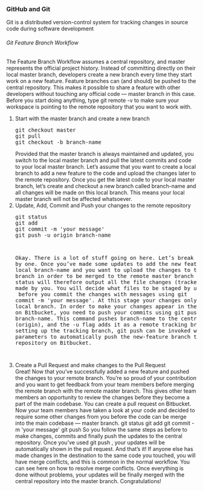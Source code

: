 <h3> GitHub and Git </h3>
<p> Git is a distributed version-control system for tracking changes in source code during software development</p>
<h6>Git Feature Branch Workflow </h6>
<p>
The Feature Branch Workflow assumes a central repository, and master represents the official project history.
Instead of committing directly on their local master branch, developers create a new branch every time they start work on a new feature.
Feature branches can (and should) be pushed to the central repository. This makes it possible to share a feature with other developers without touching any official code — master branch in this case.
Before you start doing anything, type git remote -v to make sure your workspace is pointing to the remote repository that you want to work with.
  </p>
<ol>
  <li>
Start with the master branch and create a new branch
<pre>
git checkout master
git pull
git checkout -b branch-name
</pre>
Provided that the master branch is always maintained and updated, you switch to the local master branch and pull the latest commits and code to your local master branch.
Let’s assume that you want to create a local branch to add a new feature to the code and upload the changes later to the remote repository.
Once you get the latest code to your local master branch, let’s create and checkout a new branch called branch-name and all changes will be made on this local branch. This means your local master branch will not be affected whatsoever.  </li>
  <li> Update, Add, Commit and Push your changes to the remote repository
    <pre>
git status
git add <your-files>
git commit -m 'your message'
git push -u origin branch-name
<pre>

Okay. There is a lot of stuff going on here. Let’s break it down one by one.
Once you’ve made some updates to add the new feature to your local branch-name and you want to upload the changes to the remote branch in order to be merged to the remote master branch later.
git status will therefore output all the file changes (tracked or untracked) made by you. You will decide what files to be staged by using git add <your-files> before you commit the changes with messages using git commit -m 'your message'.
At this stage your changes only appear in your local branch. In order to make your changes appear in the remote branch on Bitbucket, you need to push your commits using git push -u origin branch-name.
This command pushes branch-name to the central repository (origin), and the -u flag adds it as a remote tracking branch. After setting up the tracking branch, git push can be invoked without any parameters to automatically push the new-feature branch to the central repository on Bitbucket. </li>
<li> Create a Pull Request and make changes to the Pull Request </li>
Great! Now that you’ve successfully added a new feature and pushed the changes to your remote branch.
You’re so proud of your contribution and you want to get feedback from your team members before merging the remote branch with the remote master branch. This gives other team members an opportunity to review the changes before they become a part of the main codebase.
You can create a pull request on Bitbucket.
Now your team members have taken a look at your code and decided to require some other changes from you before the code can be merge into the main codebase — master branch.
git status
git add <your-files>
git commit -m 'your message'
git push
So you follow the same steps as before to make changes, commits and finally push the updates to the central repository. Once you’ve used git push , your updates will be automatically shown in the pull request. And that’s it!
If anyone else has made changes in the destination to the same code you touched, you will have merge conflicts, and this is common in the normal workflow. You can see here on how to resolve merge conflicts.
Once everything is done without problems, your updates will be finally merged with the central repository into the master branch. Congratulations!
